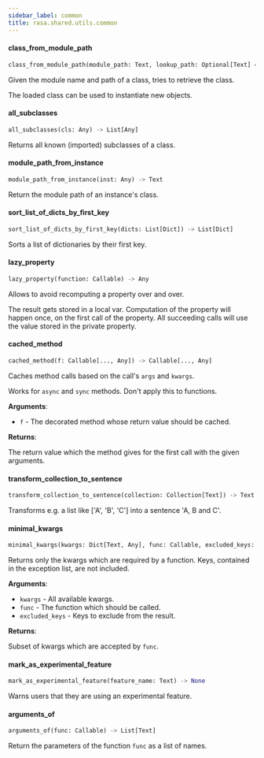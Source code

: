 ```yaml
---
sidebar_label: common
title: rasa.shared.utils.common
---
```


#### class\_from\_module\_path

```python
class_from_module_path(module_path: Text, lookup_path: Optional[Text] = None) -> Any
```

Given the module name and path of a class, tries to retrieve the class.

The loaded class can be used to instantiate new objects.

#### all\_subclasses

```python
all_subclasses(cls: Any) -> List[Any]
```

Returns all known (imported) subclasses of a class.

#### module\_path\_from\_instance

```python
module_path_from_instance(inst: Any) -> Text
```

Return the module path of an instance&#x27;s class.

#### sort\_list\_of\_dicts\_by\_first\_key

```python
sort_list_of_dicts_by_first_key(dicts: List[Dict]) -> List[Dict]
```

Sorts a list of dictionaries by their first key.

#### lazy\_property

```python
lazy_property(function: Callable) -> Any
```

Allows to avoid recomputing a property over and over.

The result gets stored in a local var. Computation of the property
will happen once, on the first call of the property. All
succeeding calls will use the value stored in the private property.

#### cached\_method

```python
cached_method(f: Callable[..., Any]) -> Callable[..., Any]
```

Caches method calls based on the call&#x27;s `args` and `kwargs`.

Works for `async` and `sync` methods. Don&#x27;t apply this to functions.

**Arguments**:

- `f` - The decorated method whose return value should be cached.
  

**Returns**:

  The return value which the method gives for the first call with the given
  arguments.

#### transform\_collection\_to\_sentence

```python
transform_collection_to_sentence(collection: Collection[Text]) -> Text
```

Transforms e.g. a list like [&#x27;A&#x27;, &#x27;B&#x27;, &#x27;C&#x27;] into a sentence &#x27;A, B and C&#x27;.

#### minimal\_kwargs

```python
minimal_kwargs(kwargs: Dict[Text, Any], func: Callable, excluded_keys: Optional[List] = None) -> Dict[Text, Any]
```

Returns only the kwargs which are required by a function. Keys, contained in
the exception list, are not included.

**Arguments**:

- `kwargs` - All available kwargs.
- `func` - The function which should be called.
- `excluded_keys` - Keys to exclude from the result.
  

**Returns**:

  Subset of kwargs which are accepted by `func`.

#### mark\_as\_experimental\_feature

```python
mark_as_experimental_feature(feature_name: Text) -> None
```

Warns users that they are using an experimental feature.

#### arguments\_of

```python
arguments_of(func: Callable) -> List[Text]
```

Return the parameters of the function `func` as a list of names.

